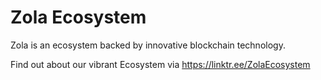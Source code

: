 # Zola Ecosystem

Zola is an ecosystem backed by innovative blockchain technology.

Find out about our vibrant Ecosystem via https://linktr.ee/ZolaEcosystem
